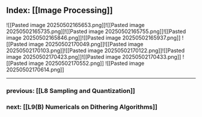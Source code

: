 ## Index: [[Image Processing]]

![[Pasted image 20250502165653.png]]![[Pasted image 20250502165735.png]]![[Pasted image 20250502165755.png]]![[Pasted image 20250502165846.png]]![[Pasted image 20250502165937.png]]
![[Pasted image 20250502170049.png]]![[Pasted image 20250502170103.png]]![[Pasted image 20250502170122.png]]![[Pasted image 20250502170423.png]]![[Pasted image 20250502170433.png]]
![[Pasted image 20250502170552.png]]
![[Pasted image 20250502170614.png]]


***
### previous: [[L8 Sampling and Quantization]]
### next: [[L9(B) Numericals on Dithering Algorithms]]